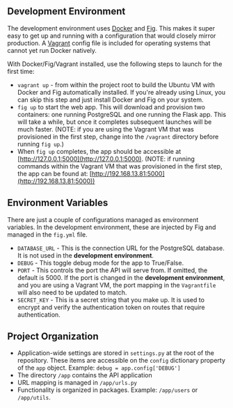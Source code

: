 ## Development Environment

The development environment uses [Docker](http://www.docker.com/) and [Fig](http://orchardup.github.io/fig/). This makes it super easy to get up and running with a configuration that would closely mirror production. A [Vagrant](http://www.vagrantup.com/) config file is included for operating systems that cannot yet run Docker natively.

With Docker/Fig/Vagrant installed, use the following steps to launch for the first time:

* `vagrant up` - from within the project root to build the Ubuntu VM with Docker and Fig automatically installed. If you're already using Linux, you can skip this step and just install Docker and Fig on your system.
* `fig up` to start the web app. This will download and provision two containers: one running PostgreSQL and one running the Flask app. This will take a while, but once it completes subsequent launches will be much faster. (NOTE: if you are using the Vagrant VM that was provisioned in the first step, change into the `/vagrant` directory before running `fig up`.)
* When `fig up` completes, the app should be accessible at [http://127.0.0.1:5000](http://127.0.0.1:5000). (NOTE: if running commands within the Vagrant VM that was provisioned in the first step, the app can be found at: [http://192.168.13.81:5000](http://192.168.13.81:5000))


## Environment Variables

There are just a couple of configurations managed as environment variables. In the development environment, these are injected by Fig and managed in the `fig.yml` file.

* `DATABASE_URL` - This is the connection URL for the PostgreSQL database. It is not used in the **development environment**.
* `DEBUG` - This toggle debug mode for the app to True/False.
* `PORT` - This controls the port the API will serve from. If omitted, the default is 5000. If the port is changed in the **development environment**, and you are using a Vagrant VM, the port mapping in the `Vagrantfile` will also need to be updated to match.
* `SECRET_KEY` - This is a secret string that you make up. It is used to encrypt and verify the authentication token on routes that require authentication.


## Project Organization

* Application-wide settings are stored in `settings.py` at the root of the repository. These items are accessible on the `config` dictionary property of the `app` object. Example: `debug = app.config['DEBUG']`
* The directory `/app` contains the API application
* URL mapping is managed in `/app/urls.py`
* Functionality is organized in packages. Example: `/app/users` or `/app/utils`.
